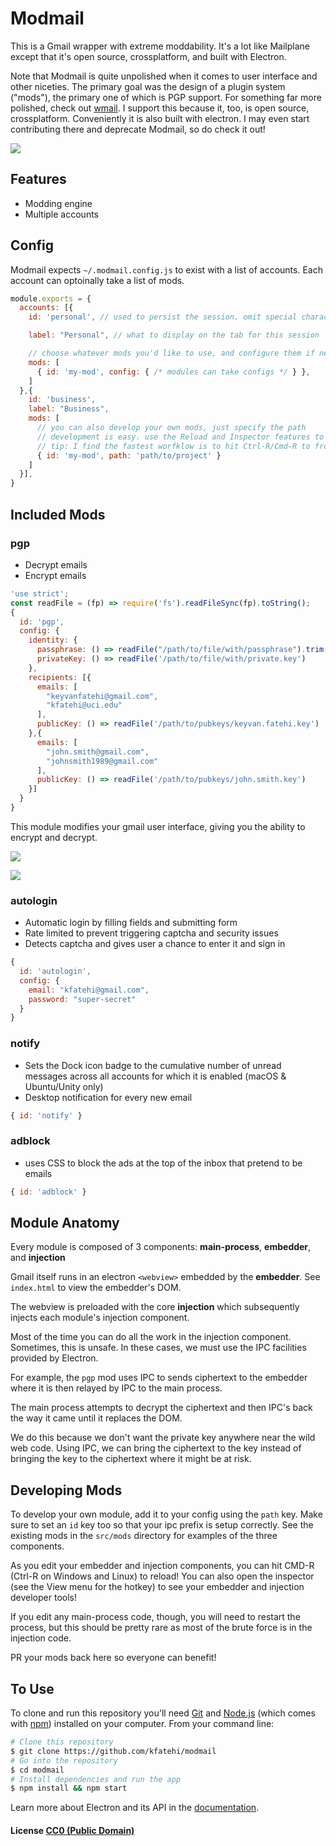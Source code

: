 # Modmail

This is a Gmail wrapper with extreme moddability. It's a lot like Mailplane except that it's open source, crossplatform, and built with Electron.

Note that Modmail is quite unpolished when it comes to user interface and other niceties. The primary goal was the design of a plugin system ("mods"), the primary one of which is PGP support. For something far more polished, check out [wmail](http://thomas101.github.io/wmail/). I support this because it, too, is open source, crossplatform. Conveniently it is also built with electron. I may even start contributing there and deprecate Modmail, so do check it out!

![](/../screenshots/screenshots/main.png?raw=true)

## Features

* Modding engine
* Multiple accounts

## Config

Modmail expects `~/.modmail.config.js` to exist with a list of accounts. Each account can optoinally take a list of mods.

```js
module.exports = {
  accounts: [{
    id: 'personal', // used to persist the session. omit special characters/spaces

    label: "Personal", // what to display on the tab for this session

    // choose whatever mods you'd like to use, and configure them if necessary
    mods: [
      { id: 'my-mod', config: { /* modules can take configs */ } },
    ]
  },{
    id: 'business',
    label: "Business",
    mods: [
      // you can also develop your own mods, just specify the path
      // development is easy. use the Reload and Inspector features to build mods quickly
      // tip: I find the fastest worfklow is to hit Ctrl-R/Cmd-R to from within the injected inspector to refresh without having to re-open the inspector
      { id: 'my-mod', path: 'path/to/project' }
    ]
  }],
}
```

## Included Mods

### pgp

* Decrypt emails
* Encrypt emails


```js
'use strict';
const readFile = (fp) => require('fs').readFileSync(fp).toString();
{
  id: 'pgp',
  config: {
    identity: {
      passphrase: () => readFile("/path/to/file/with/passphrase").trim(),
      privateKey: () => readFile('/path/to/file/with/private.key')
    },
    recipients: [{
      emails: [
        "keyvanfatehi@gmail.com",
        "kfatehi@uci.edu"
      ],
      publicKey: () => readFile('/path/to/pubkeys/keyvan.fatehi.key')
    },{
      emails: [
        "john.smith@gmail.com",
        "johnsmith1989@gmail.com"
      ],
      publicKey: () => readFile('/path/to/pubkeys/john.smith.key')
    }]
  }
}
```

This module modifies your gmail user interface, giving you the ability to encrypt and decrypt.

![](/../screenshots/screenshots/encrypt.png?raw=true)

![](/../screenshots/screenshots/decrypt.png?raw=true)

### autologin

* Automatic login by filling fields and submitting form
* Rate limited to prevent triggering captcha and security issues
* Detects captcha and gives user a chance to enter it and sign in

```js
{
  id: 'autologin',
  config: {
    email: "kfatehi@gmail.com",
    password: "super-secret"
  }
}
```

### notify

* Sets the Dock icon badge to the cumulative number of unread messages across all accounts for which it is enabled (macOS & Ubuntu/Unity only)
* Desktop notification for every new email

```js
{ id: 'notify' }
```

### adblock

* uses CSS to block the ads at the top of the inbox that pretend to be emails

```js
{ id: 'adblock' }
```

## Module Anatomy

Every module is composed of 3 components: **main-process**, **embedder**, and **injection**

Gmail itself runs in an electron `<webview>` embedded by the **embedder**. See `index.html` to view the embedder's DOM.

The webview is preloaded with the core **injection** which subsequently injects each module's injection component.

Most of the time you can do all the work in the injection component. Sometimes, this is unsafe. In these cases, we must use the IPC facilities provided by Electron.

For example, the `pgp` mod uses IPC to sends ciphertext to the embedder where it is then relayed by IPC to the main process.

The main process attempts to decrypt the ciphertext and then IPC's back the way it came until it replaces the DOM.

We do this because we don't want the private key anywhere near the wild web code. Using IPC, we can bring the ciphertext to the key instead of bringing the key to the ciphertext where it might be at risk.

## Developing Mods

To develop your own module, add it to your config using the `path` key. Make sure to set an `id` key too so that your ipc prefix is setup correctly. See the existing mods in the `src/mods` directory for examples of the three components.

As you edit your embedder and injection components, you can hit CMD-R (Ctrl-R on Windows and Linux) to reload! You can also open the inspector (see the View menu for the hotkey) to see your embedder and injection developer tools!

If you edit any main-process code, though, you will need to restart the process, but this should be pretty rare as most of the brute force is in the injection code.

PR your mods back here so everyone can benefit!

## To Use

To clone and run this repository you'll need [Git](https://git-scm.com) and [Node.js](https://nodejs.org/en/download/) (which comes with [npm](http://npmjs.com)) installed on your computer. From your command line:

```bash
# Clone this repository
$ git clone https://github.com/kfatehi/modmail
# Go into the repository
$ cd modmail
# Install dependencies and run the app
$ npm install && npm start
```

Learn more about Electron and its API in the [documentation](http://electron.atom.io/docs/latest).

#### License [CC0 (Public Domain)](LICENSE.md)
